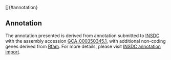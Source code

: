 []{#annotation}

Annotation
----------

The annotation presented is derived from annotation submitted to
[INSDC](http://www.insdc.org) with the assembly accession
[GCA\_000350345.1](http://www.ebi.ac.uk/ena/data/view/GCA_000350345.1),
with additional non-coding genes derived from
[Rfam](http://rfam.xfam.org/). For more details, please visit [INSDC
annotation
import](http://ensemblgenomes.org/info/data/insdc_annotation).
